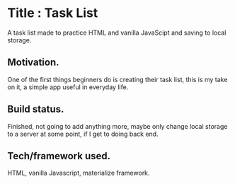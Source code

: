 # Title : Task List
A task list made to practice HTML and vanilla JavaScipt and saving to local storage.
## Motivation.
One of the first things beginners do is creating their task list, this is my take on it, a simple app useful in everyday life.
## Build status.
Finished, not going to add anything more, maybe only change local storage to a server at some point, if I get to doing back end.
## Tech/framework used.
HTML, vanilla Javascript, materialize framework.
